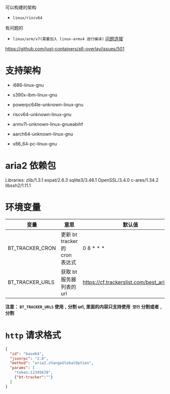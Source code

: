 可以构建的架构
- `linux/riscv64`


有问题的 
- `linux/arm/v7(需要加入 linux-armv4 进行编译)` [问题连接](https://github.com/openssl/openssl/issues/21630)`


https://github.com/just-containers/s6-overlay/issues/501


# 支持架构

- i686-linux-gnu

- s390x-ibm-linux-gnu

- powerpc64le-unknown-linux-gnu

- riscv64-unknown-linux-gnu

- armv7l-unknown-linux-gnueabihf

- aarch64-unknown-linux-gnu

- x86_64-pc-linux-gnu

# aria2 依赖包

Libraries: zlib/1.3.1 expat/2.6.3 sqlite3/3.46.1 OpenSSL/3.4.0 c-ares/1.34.2 libssh2/1.11.1


# 环境变量

| 变量              | 意思                       | 默认值                                        | 
|-----------------|--------------------------|--------------------------------------------|
| BT_TRACKER_CRON | 更新 bt tracker 的 cron 表达式 | 0 8 * * *                                  |
| BT_TRACKER_URLS | 获取 bt 服务器列表的 url         | https://cf.trackerslist.com/best_aria2.txt |


**注意： `BT_TRACKER_URLS` 使用 `,` 分割 url, 里面的内容只支持使用` 空行` 分割或者 `,` 分割**



# `http` 请求格式
```json
{
  "id": "base64",
  "jsonrpc": "2.0",
  "method": "aria2.changeGlobalOption",
  "params": [
    "token:12345678",
    {"bt-tracker":""}
  ]
}
```